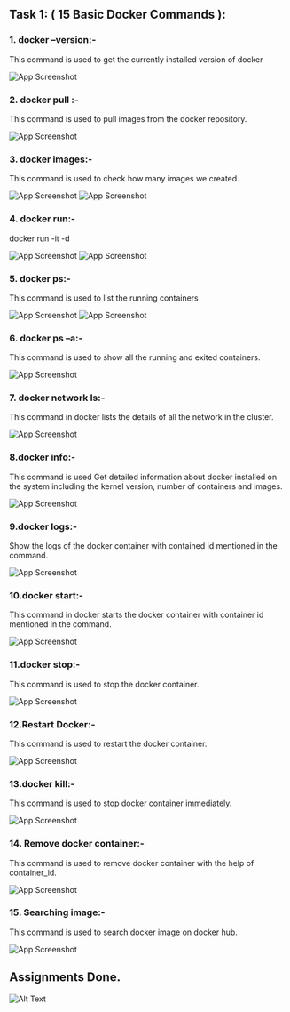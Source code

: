 
## Task 1: ( 15 Basic Docker Commands ):




### 1. docker –version:-
This command is used to get the currently installed version of docker

![App Screenshot](https://github.com/hitesh2204/Ineuron_project-Assignments/blob/master/Docker%20Images/Screenshot%20(209).png?raw=true)

### 2.	docker pull :-
This command is used to pull images from the docker repository.

![App Screenshot](https://github.com/hitesh2204/Ineuron_project-Assignments/blob/master/Docker%20Images/Screenshot%20(211).png?raw=true)

### 3.	docker images:-
This command is used to check how many images we created.

![App Screenshot](https://github.com/hitesh2204/Ineuron_project-Assignments/blob/master/Docker%20Images/Screenshot%20(213).png?raw=true)
![App Screenshot](https://github.com/hitesh2204/Ineuron_project-Assignments/blob/master/Docker%20Images/Screenshot%20(219).png?raw=true)

### 4. docker run:-
docker run -it -d <image name>

![App Screenshot](https://github.com/hitesh2204/Ineuron_project-Assignments/blob/master/Docker%20Images/Screenshot%20(215).png?raw=true)
![App Screenshot](https://github.com/hitesh2204/Ineuron_project-Assignments/blob/master/Docker%20Images/Screenshot%20(217).png?raw=true)

### 5. docker ps:-
This command is used to list the running containers

![App Screenshot](https://github.com/hitesh2204/Ineuron_project-Assignments/blob/master/Docker%20Images/Screenshot%20(221).png?raw=true)
![App Screenshot](https://github.com/hitesh2204/Ineuron_project-Assignments/blob/master/Docker%20Images/Screenshot%20(223).png?raw=true)

### 6. docker ps –a:-
This command is used to show all the running and exited containers.

![App Screenshot](https://github.com/hitesh2204/Ineuron_project-Assignments/blob/master/Docker%20Images/Screenshot%20(225).png?raw=true)

### 7.  docker network ls:-
This command in docker lists the details of all the network in the cluster.

![App Screenshot](https://github.com/hitesh2204/Ineuron_project-Assignments/blob/master/Docker%20Images/Screenshot%20(227).png?raw=true)

### 8.docker info:-   
This command is used Get detailed information about docker installed on the system including the kernel version, number of containers and images.

![App Screenshot](https://github.com/hitesh2204/Ineuron_project-Assignments/blob/master/Docker%20Images/Screenshot%20(229).png?raw=true)

### 9.docker logs:-
Show the logs of the docker container with contained id mentioned in the command.

![App Screenshot](https://github.com/hitesh2204/Ineuron_project-Assignments/blob/master/Docker%20Images/Screenshot%20(231).png?raw=true)

### 10.docker start:-
This command in docker starts the docker container with container id mentioned in the command.

![App Screenshot](https://github.com/hitesh2204/Ineuron_project-Assignments/blob/master/Docker%20Images/Screenshot%20(233).png?raw=true)

### 11.docker stop:-
This command is used to stop the docker container.

![App Screenshot](https://github.com/hitesh2204/Ineuron_project-Assignments/blob/master/Docker%20Images/Screenshot%20(235).png?raw=true)

### 12.Restart Docker:-
This command is used to restart the docker container.

![App Screenshot](https://github.com/hitesh2204/Ineuron_project-Assignments/blob/master/Docker%20Images/Screenshot%20(237).png?raw=true)

### 13.docker kill:-
This command is used to stop docker container immediately.

![App Screenshot](https://github.com/hitesh2204/Ineuron_project-Assignments/blob/master/Docker%20Images/Screenshot%20(239).png?raw=true)

### 14. Remove docker container:-
This command is used to remove docker container with the help of container_id.

![App Screenshot](https://github.com/hitesh2204/Ineuron_project-Assignments/blob/master/Docker%20Images/Screenshot%20(241).png?raw=true)

### 15. Searching image:-
This command is used to search docker image on docker hub.

![App Screenshot](https://github.com/hitesh2204/Ineuron_project-Assignments/blob/master/Docker%20Images/Screenshot%20(243).png?raw=true)



## Assignments Done.

![Alt Text](https://github.com/hitesh2204/Ineuron_project-Assignments/blob/master/thumbs_up.gif?raw=true)
